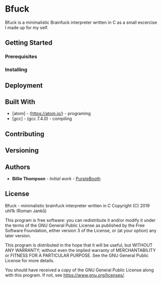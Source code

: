# Bfuck

Bfuck is a minimalistic Brainfuck interpreter written in C as a small excercise
I made up for my self.

## Getting Started


### Prerequisites



### Installing



## Deployment



## Built With

* [atom] - (https://atom.io/) - programing
* [gcc] - (gcc 7.4.0) - compiling

## Contributing



## Versioning



## Authors

* **Billie Thompson** - *Initial work* - [PurpleBooth](https://github.com/PurpleBooth)

## License

  Bfuck - minimalistic brainfuck interpreter written in C
  Copyright (C) 2019  uhl1k (Roman Janků)

  This program is free software: you can redistribute it and/or modify
  it under the terms of the GNU General Public License as published by
  the Free Software Foundation, either version 3 of the License, or
  (at your option) any later version.

  This program is distributed in the hope that it will be useful,
  but WITHOUT ANY WARRANTY; without even the implied warranty of
  MERCHANTABILITY or FITNESS FOR A PARTICULAR PURPOSE.  See the
  GNU General Public License for more details.

  You should have received a copy of the GNU General Public License
  along with this program.  If not, see <https://www.gnu.org/licenses/>.

